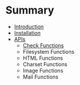 # Summary

* [Introduction](README.md)
* [Installation](installation.md)
* [APIs](apis.md)
   * [Check Functions](check_functions.md)
   * Filesystem Functions
   * HTML Functions
   * Charset Functions
   * Image Functions
   * Mail Functions

